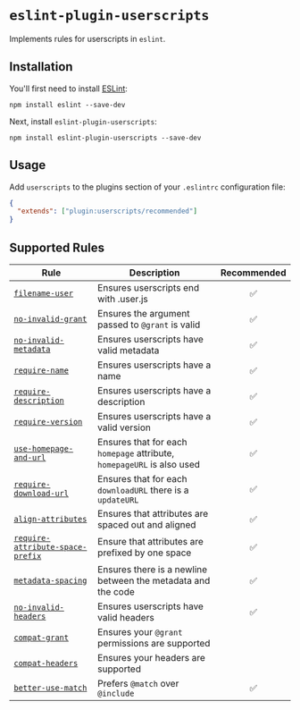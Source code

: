 # `eslint-plugin-userscripts`

Implements rules for userscripts in `eslint`.

## Installation

You'll first need to install [ESLint](http://eslint.org):

```shell
npm install eslint --save-dev
```

Next, install `eslint-plugin-userscripts`:

```shell
npm install eslint-plugin-userscripts --save-dev
```

## Usage

Add `userscripts` to the plugins section of your `.eslintrc` configuration file:

```json
{
  "extends": ["plugin:userscripts/recommended"]
}
```

## Supported Rules

| Rule                                                                             | Description                                                            | Recommended |
| -------------------------------------------------------------------------------- | ---------------------------------------------------------------------- | :---------: |
| [`filename-user`](docs/rules/filename-user.md)                                   | Ensures userscripts end with .user.js                                  |     ✅      |
| [`no-invalid-grant`](docs/rules/no-invalid-grant.md)                             | Ensures the argument passed to `@grant` is valid                       |     ✅      |
| [`no-invalid-metadata`](docs/rules/no-invalid-metadata.md)                       | Ensures userscripts have valid metadata                                |     ✅      |
| [`require-name`](docs/rules/require-name.md)                                     | Ensures userscripts have a name                                        |     ✅      |
| [`require-description`](docs/rules/require-description.md)                       | Ensures userscripts have a description                                 |     ✅      |
| [`require-version`](docs/rules/require-version.md)                               | Ensures userscripts have a valid version                               |     ✅      |
| [`use-homepage-and-url`](docs/rules/use-homepage-and-url.md)                     | Ensures that for each `homepage` attribute, `homepageURL` is also used |     ✅      |
| [`require-download-url`](docs/rules/require-download-url.md)                     | Ensures that for each `downloadURL` there is a `updateURL`             |     ✅      |
| [`align-attributes`](docs/rules/align-attributes.md)                             | Ensures that attributes are spaced out and aligned                     |     ✅      |
| [`require-attribute-space-prefix`](docs/rules/require-attribute-space-prefix.md) | Ensure that attributes are prefixed by one space                       |     ✅      |
| [`metadata-spacing`](docs/rules/metadata-spacing.md)                             | Ensures there is a newline between the metadata and the code           |     ✅      |
| [`no-invalid-headers`](docs/rules/no-invalid-headers.md)                         | Ensures userscripts have valid headers                                 |     ✅      |
| [`compat-grant`](docs/rules/compat-grant.md)                                     | Ensures your `@grant` permissions are supported                        |             |
| [`compat-headers`](docs/rules/compat-headers.md)                                 | Ensures your headers are supported                                     |             |
| [`better-use-match`](docs/rules/better-use-match.md)                             | Prefers `@match` over `@include`                                       |     ✅      |
